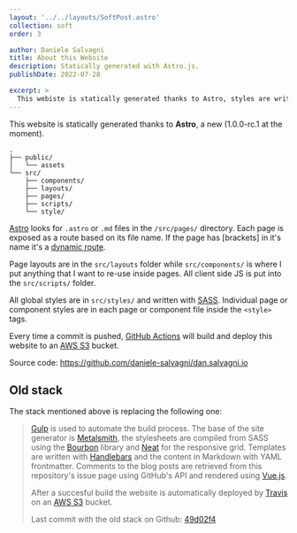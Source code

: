 ```yaml
---
layout: '../../layouts/SoftPost.astro'
collection: soft
order: 3

author: Daniele Salvagni
title: About this Website
description: Statically generated with Astro.js.
publishDate: 2022-07-28

excerpt: >
  This webiste is statically generated thanks to Astro, styles are written in SASS and content in Markdown. Every time a commit is pushed, Github Actions will deploy this website to an AWS S3 bucket.
---
```


This website is statically generated thanks to **Astro**, a new (1.0.0-rc.1 at
the moment).

```
.
├── public/
│   └── assets
└── src/
    ├── components/
    ├── layouts/
    ├── pages/
    ├── scripts/
    └── style/
```

[Astro](https://astro.build/) looks for `.astro` or `.md` files in the
`/src/pages/` directory. Each page is exposed as a route based on its file name.
If the page has [brackets] in it's name it's a
[dynamic route](https://docs.astro.build/en/core-concepts/routing/).

Page layouts are in the `src/layouts` folder while `src/components/` is where I
put anything that I want to re-use inside pages. All client side JS is put into
the `src/scripts/` folder.

All global styles are in `src/styles/` and written with
[SASS](https://sass-lang.com/). Individual page or component styles are in each
page or component file inside the `<style>` tags.

Every time a commit is pushed,
[GitHub Actions](https://github.com/features/actions) will build and deploy this
website to an [AWS S3](https://aws.amazon.com/s3/) bucket.

Source code: https://github.com/daniele-salvagni/dan.salvagni.io

## Old stack

The stack mentioned above is replacing the following one:

> [Gulp](http://gulpjs.com/) is used to automate the build process. The base of
> the site generator is [Metalsmith](http://www.metalsmith.io/), the stylesheets
> are compiled from SASS using the [Bourbon](http://bourbon.io/) library and
> [Neat](https://neat.bourbon.io/) for the responsive grid. Templates are
> written with [Handlebars](http://handlebarsjs.com/) and the content in
> Markdown with YAML frontmatter. Comments to the blog posts are retrieved from
> this repository's issue page using GitHub's API and rendered using
> [Vue.js](https://vuejs.org).
>
> After a succesful build the website is automatically deployed by
> [Travis](https://travis-ci.org/) on an [AWS S3](https://aws.amazon.com/s3/)
> bucket.
>
> Last commit with the old stack on Github:
> [49d02f4](https://github.com/daniele-salvagni/dan.salvagni.io/tree/8683abe17b23604994093feea37b9d0b1656da4d)

<style>
.badges {
    text-align: center;
    margin: 1em 0;
}

.badges img {
    display:inline-block;
}
</style>
